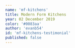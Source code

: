 ```yaml
---
name: 'mf-kitchens'
title: Modern Form Kitchens
year: 02 December 2019
color: '#0083aa'
author: 'evanb54'
id: 'mf-kitchens-testimonial'
published: false
---
```

